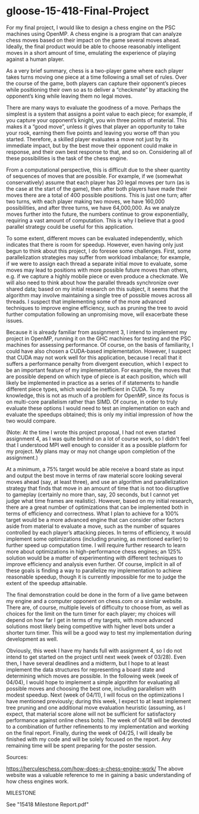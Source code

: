# gloose-15-418-Final-Project

For my final project, I would like to design a chess engine on the PSC machines using OpenMP. A chess engine is a program that can analyze chess moves based on their impact on the game several moves ahead. Ideally, the final product would be able to choose reasonably intelligent moves in a short amount of time, emulating the experience of playing against a human player.

As a very brief summary, chess is a two-player game where each player takes turns moving one piece at a time following a small set of rules. Over the course of the game, both players can capture their opponent’s pieces while positioning their own so as to deliver a “checkmate” by attacking the opponent’s king while leaving them no legal moves.
	
There are many ways to evaluate the goodness of a move. Perhaps the simplest is a system that assigns a point value to each piece; for example, if you capture your opponent’s knight, you win three points of material. This makes it a “good move”, unless it gives that player an opportunity to take your rook, earning them five points and leaving you worse off than you started. Therefore, a skilled player evaluates a move not just by its immediate impact, but by the best move their opponent could make in response, and their own best response to that, and so on. Considering all of these possibilities is the task of the chess engine.

From a computational perspective, this is difficult due to the sheer quantity of sequences  of moves that are possible. For example, if we (somewhat conservatively) assume that each player has 20 legal moves per turn (as is the case at the start of the game), then after both players have made their moves there are a total of 400 possible positions. This is just one turn; after two turns, with each player making two moves, we have 160,000 possibilities, and after three turns, we have 64,000,000. As we analyze moves further into the future, the numbers continue to grow exponentially, requiring a vast amount of computation. This is why I believe that a good parallel strategy could be useful for this application.

To some extent, different moves can be evaluated independently, which indicates that there is room for speedup. However, even having only just begun to think about this project, I do foresee some challenges. First, some parallelization strategies may suffer from workload imbalance; for example, if we were to assign each thread a separate initial move to evaluate, some moves may lead to positions with more possible future moves than others, e.g. if we capture a highly mobile piece or even produce a checkmate. We will also need to think about how the parallel threads synchronize over shared data; based on my initial research on this subject, it seems that the algorithm may involve maintaining a single tree of possible moves across all threads. I suspect that implementing some of the more advanced techniques to improve engine efficiency, such as pruning the tree to avoid further computation following an unpromising move, will exacerbate these issues.

Because it is already familiar from assignment 3, I intend to implement my project in OpenMP, running it on the GHC machines for testing and the PSC machines for assessing performance. Of course, on the basis of familiarity, I could have also chosen a CUDA-based implementation. However, I suspect that CUDA may not work well for this application, because I recall that it suffers a performance penalty from divergent execution, which I expect to be an important feature of my implementation. For example, the moves that are possible depend on which type of piece is at each position, which will likely be implemented in practice as a series of if statements to handle different piece types, which would be inefficient in CUDA. To my knowledge, this is not as much of a problem for OpenMP, since its focus is on multi-core parallelism rather than SIMD. Of course, in order to truly evaluate these options I would need to test an implementation on each and evaluate the speedups obtained; this is only my initial impression of how the two would compare.

(Note: At the time I wrote this project proposal, I had not even started assignment 4, as I was quite behind on a lot of course work, so I didn't feel that I understood MPI well enough to consider it as a possible platform for my project. My plans may or may not change upon completion of the assignment.)

At a minimum, a 75% target would be able receive a board state as input and output the best move in terms of raw material score looking several moves ahead (say, at least three), and use an algorithm and parallelization strategy that finds that move in an amount of time that is not too disruptive to gameplay (certainly no more than, say, 20 seconds, but I cannot yet judge what time frames are realistic). However, based on my initial research, there are a great number of optimizations that can be implemented both in terms of efficiency and correctness. What I plan to achieve for a 100% target would be a more advanced engine that can consider other factors aside from material to evaluate a move, such as the number of squares controlled by each player’s attacking pieces. In terms of efficiency, it would implement some optimizations (including pruning, as mentioned earlier) to further speed up computation time. I will require further research to learn more about optimizations in high-performance chess engines; an 125% solution would be a matter of experimenting with different techniques to improve efficiency and analysis even further. Of course, implicit in all of these goals is finding a way to parallelize my implementation to achieve reasonable speedup, though it is currently impossible for me to judge the extent of the speedup attainable.

The final demonstration could be done in the form of a live game between my engine and a computer opponent on chess.com or a similar website. There are, of course, multiple levels of difficulty to choose from, as well as choices for the limit on the turn timer for each player; my choices will depend on how far I get in terms of my targets, with more advanced solutions most likely being competitive with higher level bots under a shorter turn timer. This will be a good way to test my implementation during development as well.

Obviously, this week I have my hands full with assignment 4, so I do not intend to get started on the project until next week (week of 03/28). Even then, I have several deadlines and a midterm, but I hope to at least implement the data structures for representing a board state and determining which moves are possible. In the following week (week of 04/04), I would hope to implement a simple algorithm for evaluating all possible moves and choosing the best one, including parallelism with modest speedup. Next (week of 04/11), I will focus on the optimizations I have mentioned previously; during this week, I expect to at least implement tree pruning and one additional move evaluation heuristic (assuming, as I expect, that material score alone will not be sufficient for satisfactory performance against online chess bots). The week of 04/18 will be devoted to a combination of further refinements to my implementation and working on the final report. Finally, during the week of 04/25, I will ideally be finished with my code and will be solely focused on the report. Any remaining time will be spent preparing for the poster session.

Sources:

https://herculeschess.com/how-does-a-chess-engine-work/
The above website was a valuable reference to me in gaining a basic understanding of how chess engines work.


MILESTONE

See "15418 Milestone Report.pdf"